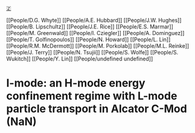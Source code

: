 [🇿](zotero://select/groups/5372906/items/5425PYBA)

[[People/D.G. Whyte]] [[People/A.E. Hubbard]] [[People/J.W. Hughes]] [[People/B. Lipschultz]] [[People/J.E. Rice]] [[People/E.S. Marmar]] [[People/M. Greenwald]] [[People/I. Cziegler]] [[People/A. Dominguez]] [[People/T. Golfinopoulos]] [[People/N. Howard]] [[People/L. Lin]] [[People/R.M. McDermott]] [[People/M. Porkolab]] [[People/M.L. Reinke]] [[People/J. Terry]] [[People/N. Tsujii]] [[People/S. Wolfe]] [[People/S. Wukitch]] [[People/Y. Lin]] [[People/undefined undefined]] 
# I-mode: an H-mode energy confinement regime with L-mode particle transport in Alcator C-Mod (NaN)

